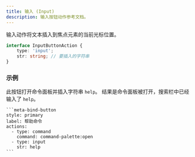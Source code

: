 ```yaml
---
title: 输入 (Input)
description: 输入按钮动作参考文档。
---
```


输入动作将文本插入到焦点元素的当前光标位置。

```ts
interface InputButtonAction {
	type: 'input';
	str: string; // 要插入的字符串
}
```

### 示例

此按钮打开命令面板并插入字符串 `help`。
结果是命令面板被打开，搜索栏中已经输入了 `help`。

````custom_markdown {7-8}
```meta-bind-button
style: primary
label: 帮助命令
actions:
  - type: command
    command: command-palette:open
  - type: input
    str: help
```
````